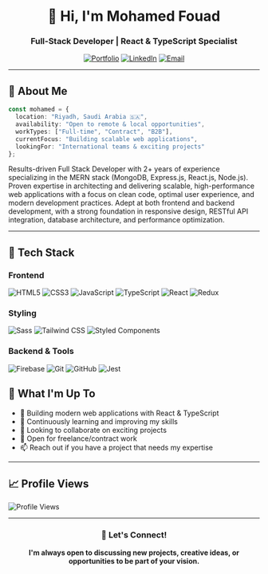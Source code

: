 <div align="center">

# 👋 Hi, I'm Mohamed Fouad

### Full-Stack Developer | React & TypeScript Specialist

[![Portfolio](https://img.shields.io/badge/Portfolio-FF5722?style=for-the-badge&logo=todoist&logoColor=white)](https://mofouad.vercel.app/)
[![LinkedIn](https://img.shields.io/badge/LinkedIn-0077B5?style=for-the-badge&logo=linkedin&logoColor=white)](https://linkedin.com/in/yourprofile)
[![Email](https://img.shields.io/badge/Email-D14836?style=for-the-badge&logo=gmail&logoColor=white)](mailto:your.email@example.com)

</div>

---

## 💼 About Me

```typescript
const mohamed = {
  location: "Riyadh, Saudi Arabia 🇸🇦",
  availability: "Open to remote & local opportunities",
  workTypes: ["Full-time", "Contract", "B2B"],
  currentFocus: "Building scalable web applications",
  lookingFor: "International teams & exciting projects"
};
```

Results-driven Full Stack Developer with 2+ years of experience specializing in the MERN stack (MongoDB, Express.js, React.js, Node.js). Proven expertise in architecting and delivering scalable, high-performance web applications with a focus on clean code, optimal user experience, and modern development practices. Adept at both frontend and backend development, with a strong foundation in responsive design, RESTful API integration, database architecture, and performance optimization.

---

## 🚀 Tech Stack

### Frontend
![HTML5](https://img.shields.io/badge/HTML5-E34F26?style=for-the-badge&logo=html5&logoColor=white)
![CSS3](https://img.shields.io/badge/CSS3-1572B6?style=for-the-badge&logo=css3&logoColor=white)
![JavaScript](https://img.shields.io/badge/JavaScript-F7DF1E?style=for-the-badge&logo=javascript&logoColor=black)
![TypeScript](https://img.shields.io/badge/TypeScript-007ACC?style=for-the-badge&logo=typescript&logoColor=white)
![React](https://img.shields.io/badge/React-20232A?style=for-the-badge&logo=react&logoColor=61DAFB)
![Redux](https://img.shields.io/badge/Redux-593D88?style=for-the-badge&logo=redux&logoColor=white)

### Styling
![Sass](https://img.shields.io/badge/Sass-CC6699?style=for-the-badge&logo=sass&logoColor=white)
![Tailwind CSS](https://img.shields.io/badge/Tailwind_CSS-38B2AC?style=for-the-badge&logo=tailwind-css&logoColor=white)
![Styled Components](https://img.shields.io/badge/styled--components-DB7093?style=for-the-badge&logo=styled-components&logoColor=white)

### Backend & Tools
![Firebase](https://img.shields.io/badge/Firebase-039BE5?style=for-the-badge&logo=Firebase&logoColor=white)
![Git](https://img.shields.io/badge/GIT-E44C30?style=for-the-badge&logo=git&logoColor=white)
![GitHub](https://img.shields.io/badge/GitHub-100000?style=for-the-badge&logo=github&logoColor=white)
![Jest](https://img.shields.io/badge/Jest-323330?style=for-the-badge&logo=Jest&logoColor=white)


## 🎯 What I'm Up To

- 🔭 Building modern web applications with React & TypeScript
- 🌱 Continuously learning and improving my skills
- 👯 Looking to collaborate on exciting projects
- 💼 Open for freelance/contract work
- 📫 Reach out if you have a project that needs my expertise

---

## 📈 Profile Views

![Profile Views](https://komarev.com/ghpvc/?username=MooFouad&color=brightgreen&style=for-the-badge)

---

<div align="center">

### 💬 Let's Connect!

**I'm always open to discussing new projects, creative ideas, or opportunities to be part of your vision.**

</div>
